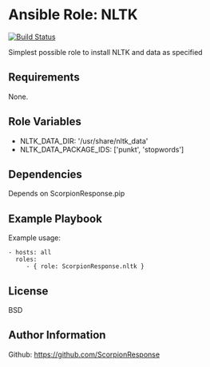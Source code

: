 Ansible Role: NLTK
=================

[![Build Status](https://travis-ci.org/ScorpionResponse/ansible-nltk.svg?branch=master)](https://travis-ci.org/ScorpionResponse/ansible-nltk)

Simplest possible role to install NLTK and data as specified

Requirements
------------

None.

Role Variables
--------------

* NLTK_DATA_DIR: '/usr/share/nltk_data'
* NLTK_DATA_PACKAGE_IDS: ['punkt', 'stopwords']

Dependencies
------------

Depends on ScorpionResponse.pip

Example Playbook
----------------

Example usage:

    - hosts: all
      roles:
         - { role: ScorpionResponse.nltk }

License
-------

BSD

Author Information
------------------

Github: https://github.com/ScorpionResponse
